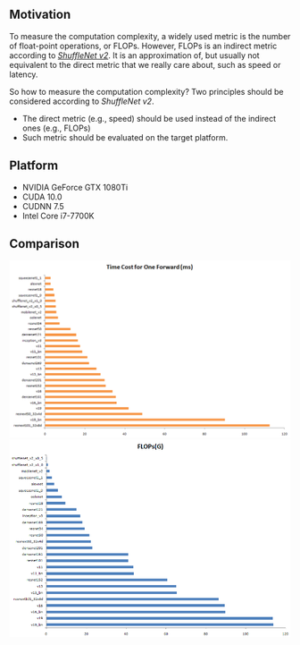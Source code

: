 
## Motivation  
To measure the computation complexity, a widely used metric is the number
of float-point operations, or FLOPs. However, FLOPs is an indirect metric according to [*ShuffleNet v2*](https://arxiv.org/abs/1807.11164). 
It is an approximation of, but usually not equivalent to the direct metric that we really care about, 
such as speed or latency.

So how to measure the computation complexity?
Two principles should be considered according to *ShuffleNet v2*.  
* The direct metric (e.g., speed) should be used instead of the indirect ones (e.g., FLOPs)
* Such metric should be evaluated on the target platform.


## Platform
* NVIDIA GeForce GTX 1080Ti
* CUDA 10.0
* CUDNN 7.5
* Intel Core i7-7700K

## Comparison
![](speed.png)
![](FLOPs.png)

